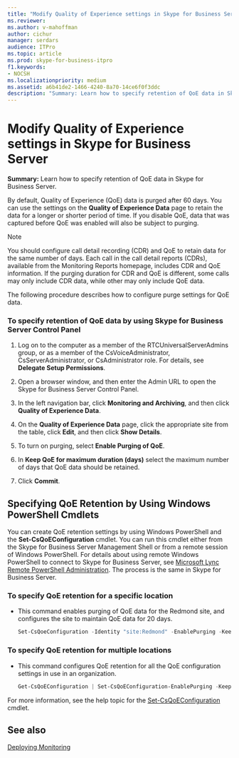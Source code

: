 ```yaml
---
title: "Modify Quality of Experience settings in Skype for Business Server"
ms.reviewer: 
ms.author: v-mahoffman
author: cichur
manager: serdars
audience: ITPro
ms.topic: article
ms.prod: skype-for-business-itpro
f1.keywords:
- NOCSH
ms.localizationpriority: medium
ms.assetid: a6b41de2-1466-4240-8a70-14ce6f0f3ddc
description: "Summary: Learn how to specify retention of QoE data in Skype for Business Server."
---
```


# Modify Quality of Experience settings in Skype for Business Server

**Summary:** Learn how to specify retention of QoE data in Skype for Business Server.

By default, Quality of Experience (QoE) data is purged after 60 days. You can use the settings on the **Quality of Experience Data** page to retain the data for a longer or shorter period of time. If you disable QoE, data that was captured before QoE was enabled will also be subject to purging.

> [!NOTE]
> You should configure call detail recording (CDR) and QoE to retain data for the same number of days. Each call in the call detail reports (CDRs), available from the Monitoring Reports homepage, includes CDR and QoE information. If the purging duration for CDR and QoE is different, some calls may only include CDR data, while other may only include QoE data.

The following procedure describes how to configure purge settings for QoE data.

### To specify retention of QoE data by using Skype for Business Server Control Panel

1.  Log on to the computer as a member of the RTCUniversalServerAdmins group, or as a member of the CsVoiceAdministrator, CsServerAdministrator, or CsAdministrator role. For details, see **Delegate Setup Permissions**.

2. Open a browser window, and then enter the Admin URL to open the Skype for Business Server Control Panel.

3. In the left navigation bar, click **Monitoring and Archiving**, and then click **Quality of Experience Data**.

4. On the **Quality of Experience Data** page, click the appropriate site from the table, click **Edit**, and then click **Show Details**.

5. To turn on purging, select **Enable Purging of QoE**.

6. In **Keep QoE for maximum duration (days)** select the maximum number of days that QoE data should be retained.

7. Click **Commit**.

## Specifying QoE Retention by Using Windows PowerShell Cmdlets

You can create QoE retention settings by using Windows PowerShell and the **Set-CsQoEConfiguration** cmdlet. You can run this cmdlet either from the Skype for Business Server Management Shell or from a remote session of Windows PowerShell. For details about using remote Windows PowerShell to connect to Skype for Business Server, see [Microsoft Lync Remote PowerShell Administration](https://blog.insideo365.com/2011/08/remote-lync-powershell-administration/). The process is the same in Skype for Business Server.

### To specify QoE retention for a specific location

- This command enables purging of QoE data for the Redmond site, and configures the site to maintain QoE data for 20 days.

  ```PowerShell
  Set-CsQoeConfiguration -Identity "site:Redmond" -EnablePurging -KeepQoEDataForDays 20
  ```

### To specify QoE retention for multiple locations

- This command configures QoE retention for all the QoE configuration settings in use in an organization.

  ```PowerShell
  Get-CsQoEConfiguration | Set-CsQoEConfiguration-EnablePurging -KeepQoEDataForDays 20
  ```

For more information, see the help topic for the [Set-CsQoEConfiguration](/powershell/module/skype/set-csqoeconfiguration?view=skype-ps) cmdlet.

## See also

[Deploying Monitoring](/previous-versions/office/lync-server-2013/lync-server-2013-deploying-monitoring)